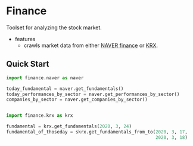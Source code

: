 # Finance

Toolset for analyzing the stock market.

- features
  - crawls market data from either [NAVER finance](https://finance.naver.com/) or [KRX](http://marketdata.krx.co.kr/).



## Quick Start

```python
import finance.naver as naver

today_fundamental = naver.get_fundamentals()
today_performances_by_sector = naver.get_performances_by_sector()
companies_by_sector = naver.get_companies_by_sector()


import finance.krx as krx

fundamental = krx.get_fundamentals(2020, 3, 24)
fundamental_of_thoseday = skrx.get_fundamentals_from_to(2020, 3, 17,
                                                        2020, 3, 18)
```
